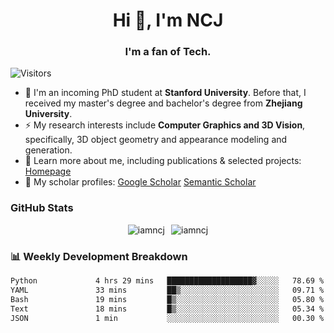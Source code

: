 <h1 align="center">Hi 👋, I'm NCJ</h1>
<h3 align="center">I'm a fan of Tech.</h3>

![Visitors](https://visitor-badge.laobi.icu/badge?page_id=iamNCJ)

- 🌱 I'm an incoming PhD student at **Stanford University**. Before that, I received my master's degree and bachelor's degree from **Zhejiang University**.
- ⚡ My research interests include **Computer Graphics and 3D Vision**, specifically, 3D object geometry and appearance modeling and generation.
- 🚀 Learn more about me, including publications & selected projects: [Homepage](https://www.chong-zeng.com)
- 📖 My scholar profiles: [Google Scholar](https://scholar.google.com/citations?user=4dID7zIAAAAJ) [Semantic Scholar](https://www.semanticscholar.org/author/Chong-Zeng/2223946708)

</p>

<h3 align="left">GitHub Stats</h3>

<div style="display: flex; gap: 10px; justify-content: center; align-items: center;">
  <img src="https://github-readme-stats.vercel.app/api?username=iamncj&show_icons=true&locale=en" alt="iamncj" />
  <img src="https://github-readme-streak-stats-omega-eight.vercel.app/?user=iamncj&card_width=467" alt="iamncj" />
</div>

<h3 align="left">📊 Weekly Development Breakdown</h3>

<!--START_SECTION:waka-->

```txt
Python             4 hrs 29 mins   ███████████████████▓░░░░░   78.69 %
YAML               33 mins         ██▒░░░░░░░░░░░░░░░░░░░░░░   09.71 %
Bash               19 mins         █▒░░░░░░░░░░░░░░░░░░░░░░░   05.80 %
Text               18 mins         █▒░░░░░░░░░░░░░░░░░░░░░░░   05.34 %
JSON               1 min           ░░░░░░░░░░░░░░░░░░░░░░░░░   00.30 %
```

<!--END_SECTION:waka-->
